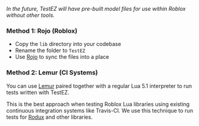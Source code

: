 *In the future, TestEZ will have pre-built model files for use within Roblox without other tools.*

### Method 1: Rojo (Roblox)
* Copy the `lib` directory into your codebase
* Rename the folder to `TestEZ`
* Use [Rojo](https://github.com/LPGhatguy/rojo) to sync the files into a place

### Method 2: Lemur (CI Systems)
You can use [Lemur](https://github.com/LPGhatguy/Lemur) paired together with a regular Lua 5.1 interpreter to run tests written with TestEZ.

This is the best approach when testing Roblox Lua libraries using existing continuous integration systems like Travis-CI. We use this technique to run tests for [Rodux](https://github.com/Roblox/Rodux) and other libraries.